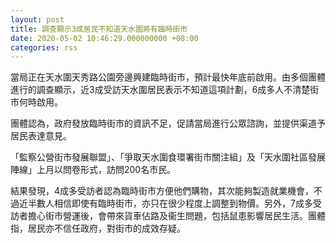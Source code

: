 ```yaml
---
layout: post
title: 調查顯示3成居民不知道天水圍將有臨時街市
date: 2020-05-02 10:46:29.000000000 +08:00
categories: rss
---
```


當局正在天水圍天秀路公園旁邊興建臨時街市，預計最快年底前啟用。由多個團體進行的調查顯示，近3成受訪天水圍居民表示不知道這項計劃，6成多人不清楚街市何時啟用。

團體認為，政府發放臨時街市的資訊不足，促請當局進行公眾諮詢，並提供渠道予居民表達意見。

「監察公營街市發展聯盟」、「爭取天水圍食環署街市關注組」及「天水圍社區發展陣線」上月以問卷形式，訪問200名市民。

結果發現，4成多受訪者認為臨時街市方便他們購物，其次能夠製造就業機會，不過近半數人相信即使有臨時街市，亦只在很少程度上調整到物價。另外，7成多受訪者擔心街市營運後，會帶來貨車佔路及衞生問題，包括鼠患影響居民生活。團體指，居民亦不信任政府，對街市的成效存疑。
